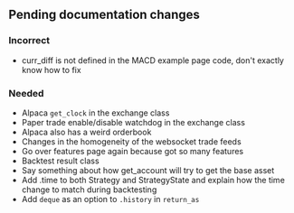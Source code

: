## Pending documentation changes

### Incorrect
- curr_diff is not defined in the MACD example page code, don't exactly know how to fix

### Needed
- Alpaca `get_clock` in the exchange class
- Paper trade enable/disable watchdog in the exchange class
- Alpaca also has a weird orderbook
- Changes in the homogeneity of the websocket trade feeds
- Go over features page again because got so many features
- Backtest result class
- Say something about how get_account will try to get the base asset
- Add .time to both Strategy and StrategyState and explain how the time change to match during backtesting
- Add `deque` as an option to `.history` in `return_as`
